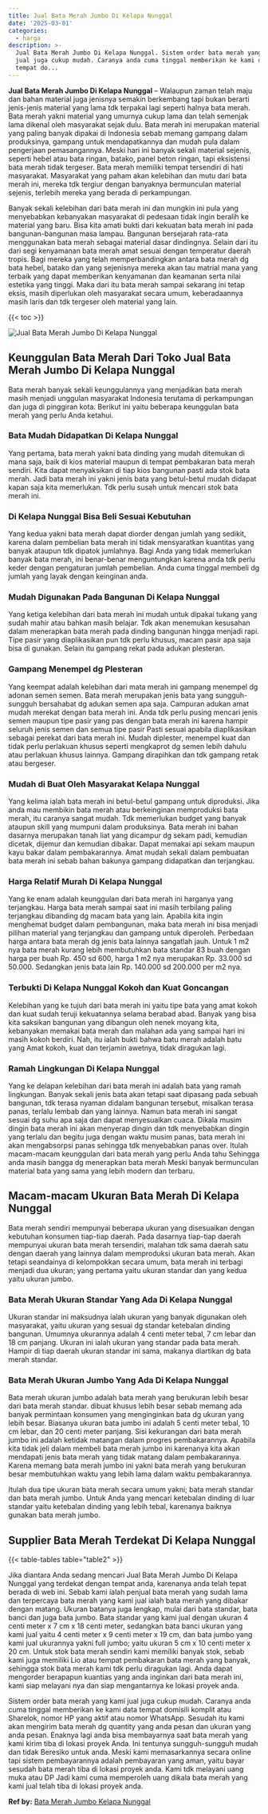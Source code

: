 ```yaml
---
title: Jual Bata Merah Jumbo Di Kelapa Nunggal
date: '2025-03-01'
categories:
  - harga
description: >-
  Jual Bata Merah Jumbo Di Kelapa Nunggal. Sistem order bata merah yang kami
  jual juga cukup mudah. Caranya anda cuma tinggal memberikan ke kami data
  tempat do...
---
```


**Jual Bata Merah Jumbo Di Kelapa Nunggal** – Walaupun zaman telah maju dan bahan material juga jenisnya semakin berkembang tapi bukan berarti jenis-jenis material yang lama tdk terpakai lagi seperti halnya bata merah. Bata merah yakni material yang umurnya cukup lama dan telah semenjak lama dikenal oleh masyarakat sejak dulu. Bata merah ini merupakan material yang paling banyak dipakai di Indonesia sebab memang gampang dalam produksinya, gampang untuk mendapatkannya dan mudah pula dalam pengerjaan pemasangannya. Meski hari ini banyak sekali material sejenis, seperti hebel atau bata ringan, batako, panel beton ringan, tapi eksistensi bata merah tidak tergeser. Bata merah memiliki tempat tersendiri di hati masyarakat. Masyarakat yang paham akan kelebihan dan mutu dari bata merah ini, mereka tdk tergiur dengan banyaknya bermunculan material sejenis, terlebih mereka yang berada di perkampungan.

Banyak sekali kelebihan dari bata merah ini dan mungkin ini pula yang menyebabkan kebanyakan masyarakat di pedesaan tidak ingin beralih ke material yang baru. Bisa kita amati bukti dari kekuatan bata merah ini pada bangunan-bangunan masa lampau. Bangunan bersejarah rata-rata menggunakan bata merah sebagai material dasar dindingnya. Selain dari itu dari segi kenyamanan bata merah amat sesuai dengan temperatur daerah tropis. Bagi mereka yang telah memperbandingkan antara bata merah dg bata hebel, batako dan yang sejenisnya mereka akan tau matrial mana yang terbaik yang dapat memberikan kenyamanan dan keamanan serta nilai estetika yang tinggi. Maka dari itu bata merah sampai sekarang ini tetap eksis, masih diperlukan oleh masyarakat secara umum, keberadaannya masih laris dan tdk tergeser oleh material yang lain.

{{< toc >}}

![Jual Bata Merah Jumbo Di Kelapa Nunggal](/images/jual-bata-merah-20.png)

## Keunggulan Bata Merah Dari Toko Jual Bata Merah Jumbo Di Kelapa Nunggal

Bata merah banyak sekali keunggulannya yang menjadikan bata merah masih menjadi unggulan masyarakat Indonesia terutama di perkampungan dan juga di pinggiran kota. Berikut ini yaitu beberapa keunggulan bata merah yang perlu Anda ketahui.

### Bata Mudah Didapatkan Di Kelapa Nunggal

Yang pertama, bata merah yakni bata dinding yang mudah ditemukan di mana saja, baik di kios material maupun di tempat pembakaran bata merah sendiri. Kita dapat menyaksikan di tiap kios bangunan pasti ada stok bata merah. Jadi bata merah ini yakni jenis bata yang betul-betul mudah didapat kapan saja kita memerlukan. Tdk perlu susah untuk mencari stok bata merah ini.

### Di Kelapa Nunggal Bisa Beli Sesuai Kebutuhan

Yang kedua yakni bata merah dapat diorder dengan jumlah yang sedikit, karena dalam pembelian bata merah ini tidak mensyaratkan kuantitas yang banyak ataupun tdk dipatok jumlahnya. Bagi Anda yang tidak memerlukan banyak bata merah, ini benar-benar menguntungkan karena anda tdk perlu keder dengan pengaturan jumlah pembelian. Anda cuma tinggal membeli dg jumlah yang layak dengan keinginan anda.

### Mudah Digunakan Pada Bangunan Di Kelapa Nunggal

Yang ketiga kelebihan dari bata merah ini mudah untuk dipakai tukang yang sudah mahir atau bahkan masih belajar. Tdk akan menemukan kesusahan dalam menerapkan bata merah pada dinding bangunan hingga menjadi rapi. Tipe pasir yang diaplikasikan pun tdk perlu khusus, macam pasir apa saja bisa di gunakan. Selain itu gampang rekat pada adukan plesteran.

### Gampang Menempel dg Plesteran

Yang keempat adalah kelebihan dari mata merah ini gampang menempel dg adonan semen semen. Bata merah merupakan jenis bata yang sungguh-sungguh bersahabat dg adukan semen apa saja. Campuran adukan amat mudah merekat dengan bata merah ini. Anda tdk perlu pusing mencari jenis semen maupun tipe pasir yang pas dengan bata merah ini karena hampir seluruh jenis semen dan semua tipe pasir Pasti sesuai apabila diaplikasikan sebagai perekat dari bata merah ini. Mudah diplester, menempel kuat dan tidak perlu perlakuan khusus seperti mengkaprot dg semen lebih dahulu atau perlakuan khusus lainnya. Gampang dirapihkan dan tdk gampang retak atau bergeser.

### Mudah di Buat Oleh Masyarakat Kelapa Nunggal

Yang kelima ialah bata merah ini betul-betul gampang untuk diproduksi. Jika anda mau membikin bata merah atau berkeinginan memproduksi bata merah, itu caranya sangat mudah. Tdk memerlukan budget yang banyak ataupun skill yang mumpuni dalam produksinya. Bata merah ini bahan dasarnya merupakan tanah liat yang dicampur dg sekam padi, kemudian dicetak, dijemur dan kemudian dibakar. Dapat memakai api sekam maupun kayu bakar dalam pembakarannya. Amat mudah sekali dalam pembuatan bata merah ini sebab bahan bakunya gampang didapatkan dan terjangkau.

### Harga Relatif Murah Di Kelapa Nunggal

Yang ke enam adalah keunggulan dari bata merah ini harganya yang terjangkau. Harga bata merah sampai saat ini masih terbilang paling terjangkau dibanding dg macam bata yang lain. Apabila kita ingin menghemat budget dalam pembangunan, maka bata merah ini bisa menjadi pilihan material yang terjangkau dan gampang untuk diperoleh. Perbedaan harga antara bata merah dg jenis bata lainnya sangatlah jauh. Untuk 1 m2 nya bata merah kurang lebih membutuhkan bata standar 83 buah dengan harga per buah Rp. 450 sd 600, harga 1 m2 nya merupakan Rp. 33.000 sd 50.000. Sedangkan jenis bata lain Rp. 140.000 sd 200.000 per m2 nya.

### Terbukti Di Kelapa Nunggal Kokoh dan Kuat Goncangan

Kelebihan yang ke tujuh dari bata merah ini yaitu tipe bata yang amat kokoh dan kuat sudah teruji kekuatannya selama berabad abad. Banyak yang bisa kita saksikan bangunan yang dibangun oleh nenek moyang kita, kebanyakan memakai bata merah dan malahan ada yang sampai hari ini masih kokoh berdiri. Nah, itu ialah bukti bahwa batu merah adalah batu yang Amat kokoh, kuat dan terjamin awetnya, tidak diragukan lagi.

### Ramah Lingkungan Di Kelapa Nunggal

Yang ke delapan kelebihan dari bata merah ini adalah bata yang ramah lingkungan. Banyak sekali jenis bata akan tetapi saat dipasang pada sebuah bangunan, tdk terasa nyaman didalam bangunan tersebut, misalkan terasa panas, terlalu lembab dan yang lainnya. Namun bata merah ini sangat sesuai dg suhu apa saja dan dapat menyesuaikan cuaca. Dikala musim dingin bata merah ini akan menyerap dingin dan tdk menyebabkan dingin yang terlalu dan begitu juga dengan waktu musim panas, bata merah ini akan mengabsorpsi panas sehingga tdk menyebabkan panas over. Itulah macam-macam keunggulan dari bata merah yang perlu Anda tahu Sehingga anda masih bangga dg menerapkan bata merah Meski banyak bermunculan material bata yang sama yang lebih modern dan terbaru.

## Macam-macam Ukuran Bata Merah Di Kelapa Nunggal

Bata merah sendiri mempunyai beberapa ukuran yang disesuaikan dengan kebutuhan konsumen tiap-tiap daerah. Pada dasarnya tiap-tiap daerah mempunyai ukuran bata merah tersendiri, malahan tdk sama daerah satu dengan daerah yang lainnya dalam memproduksi ukuran bata merah. Akan tetapi seandainya di kelompokkan secara umum, bata merah ini terbagi menjadi dua ukuran; yang pertama yaitu ukuran standar dan yang kedua yaitu ukuran jumbo.

### Bata Merah Ukuran Standar Yang Ada Di Kelapa Nunggal

Ukuran standar ini maksudnya ialah ukuran yang banyak digunakan oleh masyarakat, yaitu ukuran yang sesuai dg standar ketebalan dinding bangunan. Umumnya ukurannya adalah 4 centi meter tebal, 7 cm lebar dan 18 cm panjang. Ukuran ini ialah ukuran yang standar pada bata merah. Hampir di tiap daerah ukuran standar ini sama, makanya diartikan dg bata merah standar.

### Bata Merah Ukuran Jumbo Yang Ada Di Kelapa Nunggal

Bata merah ukuran jumbo adalah bata merah yang berukuran lebih besar dari bata merah standar. dibuat khusus lebih besar sebab memang ada banyak permintaan konsumen yang menginginkan bata dg ukuran yang lebih besar. Biasanya ukuran bata jumbo ini adalah 5 centi meter tebal, 10 cm lebar, dan 20 centi meter panjang. Sisi kekurangan dari bata merah jumbo ini adalah ketidak matangan dalam progres pembakarannya. Apabila kita tidak jeli dalam membeli bata merah jumbo ini karenanya kita akan mendapati jenis bata merah yang tidak matang dalam pembakarannya. Karena memang bata merah jumbo ini yakni bata merah yang berukuran besar membutuhkan waktu yang lebih lama dalam waktu pembakarannya.

Itulah dua tipe ukuran bata merah secara umum yakni; bata merah standar dan bata merah jumbo. Untuk Anda yang mencari ketebalan dinding di luar standar yaitu ketebalan dinding yang lebih tebal, karenanya baiknya gunakan bata merah jumbo.

## Supplier Bata Merah Terdekat Di Kelapa Nunggal

{{< table-tables table="table2" >}}

Jika diantara Anda sedang mencari Jual Bata Merah Jumbo Di Kelapa Nunggal yang terdekat dengan tempat anda, karenanya anda telah tepat berada di web ini. Sebab kami ialah penjual bata merah yang sudah lama dan terpercaya bata merah yang kami jual ialah bata merah yang dibakar dengan matang. Ukuran batanya juga lengkap, mulai dari bata standar, bata banci dan juga bata jumbo. Bata standar yang kami jual dengan ukuran 4 centi meter x 7 cm x 18 centi meter, sedangkan bata banci ukuran yang kami jual yaitu 4 centi meter x 9 centi meter x 19 cm, dan bata jumbo yang kami jual ukurannya yakni full jumbo; yaitu ukuran 5 cm x 10 centi meter x 20 cm. Untuk stok bata merah sendiri kami memiliki banyak stok, sebab kami juga memiliki Lio atau tempat pembakaran bata merah yang banyak, sehingga stok bata merah kami tdk perlu diragukan lagi. Anda dapat mengorder berapapun kuantias yang anda inginkan dari bata merah ini, kami siap melayani nya dan siap mengantarnya ke lokasi proyek anda.

Sistem order bata merah yang kami jual juga cukup mudah. Caranya anda cuma tinggal memberikan ke kami data tempat domisili komplit atau Sharelok, nomor HP yang aktif atau nomor WhatsApp. Sesudah itu kami akan mengirim bata merah dg quantity yang anda pesan dan ukuran yang anda pesan. Enaknya lagi anda bisa membayarnya saat bata merah yang kami kirim tiba di lokasi proyek Anda. Ini tentunya sungguh-sungguh mudah dan tidak Beresiko untuk anda. Meski kami memasarkannya secara online tapi sistem pembayarannya adalah pembayaran yang aman, yaitu bayar sesudah bata merah tiba di lokasi proyek anda. Kami tdk melayani uang muka atau DP Jadi kami cuma memperoleh uang dikala bata merah yang kami jual telah tiba di lokasi proyek anda.

**Ref by:** [Bata Merah Jumbo Kelapa Nunggal](https://id.wikipedia.org/wiki/Bata)

